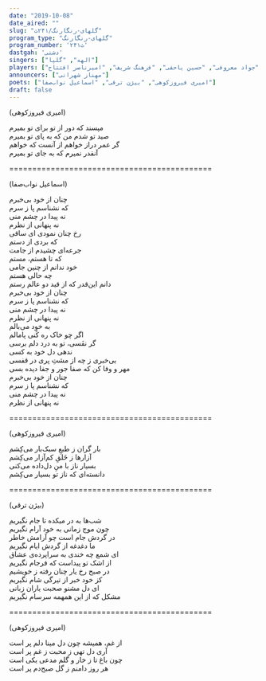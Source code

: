 ```yaml
---
date: "2019-10-08"
date_aired: ""
slug: "گلهای-رنگارنگ/۲۴۱ث"
program_type: "گلهای-رنگارنگ"
program_number: '۲۴۱ث'
dastgah: 'دشتی'
singers: ["الهه", "گلپا"]
players: ["روح‌الله خالقی", "پرویز یاحقی", "جواد معروفی", "حسین یاحقی", "فرهنگ شریف", "امیرناصر افتتاح"]
announcers: ["مهناز شهرانی"]
poets: ["امیری فیروزکوهی", "بیژن ترقی", "اسماعیل نواب‌صفا"]
draft: false
---
```


(امیری فیروزکوهی)  

مپسند كه دور از تو برای تو بمیرم  
صید تو شدم من كه به پای تو بمیرم  
گر عمر دراز خواهم از آنست كه خواهم  
آنقدر نمیرم كه به جای تو بمیرم  

============================================  

(اسماعیل نواب‌صفا)  

چنان از خود بی‌خبرم  
که نشناسم پا ز سرم  
نه پیدا در چشم منی  
نه پنهانی از نظرم  
رخ چنان نمودی ای ساقی  
که بردی از دستم  
جرعه‌ای چشیدم از جامت  
که تا هستم، مستم  
خود ندانم از چنین جامی  
چه حالی هستم  
دانم این‌قدر که از قید دو عالم رستم  
چنان از خود بی‌خبرم  
که نشناسم پا ز سرم  
نه پیدا در چشم منی  
نه پنهانی از نظرم  
به خود می‌بالم  
اگر چو خاک ره کُنی پامالم  
گر نفَسی، تو به درد دلم برسی  
ندهی دل خود به کسی  
بی‌خبری ز چه از مشتِ پری در قفسی  
مهر و وفا کن که صفا جور و جفا دیده بسی  
چنان از خود بی‌خبرم  
که نشناسم پا ز سرم  
نه پیدا در چشم منی  
نه پنهانی از نظرم  

============================================  

(امیری فیروزکوهی)  

بار گران ز طبعِ سبک‌بار می‌کِشم  
آزارها ز خَلقِ کم‌آزار می‌کِشم  
بسیار ناز با منِ دل‌داده می‌کنی  
دانسته‌ای که ناز تو بسیار می‌کِشم  

============================================  

(بیژن ترقی)  

شب‌ها به در میکده تا جام نگیریم  
چون موج زمانی به خود آرام نگیریم  
در گردش جام است چو آرامش خاطر  
ما دغدغه از گردش ایام نگیریم  
ای شمع چه خندی به سراپرده‌ی عشاق  
از اشک تو پيداست که فرجام نگیریم  
در صبح رخ یار چنان رفته ز خویشیم  
کز خود خبر از تیرگی شام نگیریم  
ای دل مشنو صحبت یاران زبانی  
مشکل که از این همهمه سرسام نگیریم  

============================================  

(امیری فیروزکوهی)  

از غم، همیشه چون دل مینا دلم پر است  
آری دل تهی ز محبت ز غم پر است  
چون باغ تا ز خار و گلم مدعی یکی است  
هر روز دامنم ز گل صبح‌دم پر است  
